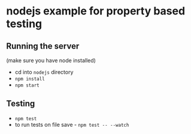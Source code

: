 # nodejs example for property based testing

## Running the server

(make sure you have node installed)

* cd into `nodejs` directory
* `npm install`
* `npm start`

## Testing

* `npm test`
* to run tests on file save - `npm test -- --watch`

